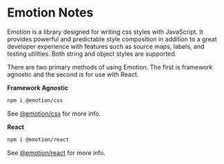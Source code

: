 # Emotion Notes

Emotion is a library designed for writing css styles with JavaScript. It provides powerful and predictable style composition in addition to a great developer experience with features such as source maps, labels, and testing utilities. Both string and object styles are supported.

There are two primary methods of using Emotion. The first is framework agnostic and the second is for use with React.

**Framework Agnostic**

```sh
npm i @emotion/css
```

See [@emotion/css](https://emotion.sh/docs/@emotion/css) for more info.

**React**

```sh
npm i @emotion/react
```

See [@emotion/react](https://emotion.sh/docs/@emotion/react) for more info.
